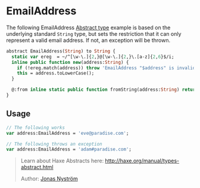 [tags]: / "abstract-type,ereg,validation"

# EmailAddress

The following EmailAddress [Abstract type](http://haxe.org/manual/types-abstract.html) example is based on the underlying standard `String` type, but sets the restriction that it can only represent a valid email address. If not, an exception will be thrown.

```haxe
abstract EmailAddress(String) to String {
  static var ereg  = ~/^[\w-\.]{2,}@[\w-\.]{2,}\.[a-z]{2,6}$/i;
  inline public function new(address:String) {
    if (!ereg.match(address)) throw 'EmailAddress "$address" is invalid';
    this = address.toLowerCase();
  }

  @:from inline static public function fromString(address:String) return new EmailAddress(address);
}
```
## Usage

```haxe
// The following works
var address:EmailAddress = 'eve@paradise.com';

// The following throws an exception
var address:EmailAddress = 'adam#paradise.com';
```

> Learn about Haxe Abstracts here: <http://haxe.org/manual/types-abstract.html>
> 
> Author: [Jonas Nyström](https://github.com/cambiata)

